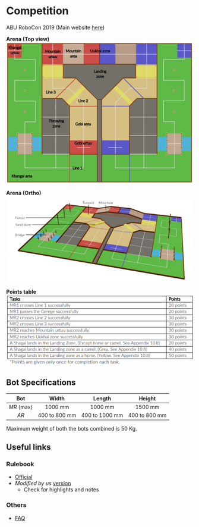 # Competition
ABU RoboCon 2019 (Main website [here](http://aburobocon2019.mnb.mn/en))

**Arena (Top view)**<br>
![Arena](./DATA/RoboCon2019-Arena.png)

**Arena (Ortho)**<br>
![Arena Ortho](./DATA/RoboCon2019-Arena-Ortho.png)

**Points table**<br>
![Tasks](./DATA/RoboCon2019-Tasks.png)

## Bot Specifications

| Bot | Width | Length | Height |
| :---: | :---: | :---: | :---: |
| _MR_ (max) |  1000 mm  | 1000 mm  | 1500 mm  |
| _AR_ | 400 to 800 mm  | 400 to 1000 mm  | 400 to 800 mm |

Maximum weight of both the bots combined is 50 Kg.

## Useful links
### Rulebook
- [Official](http://aburobocon2019.mnb.mn/uploads/file/Robocon_2019_Mongolia_RULE.pdf)
- _Modified by us_ [version](./DATA/Robocon_2019_Mongolia_RULEBOOK.pdf)
    - Check for highlights and notes

### Others
- [FAQ](http://aburobocon2019.mnb.mn/en/faq)
